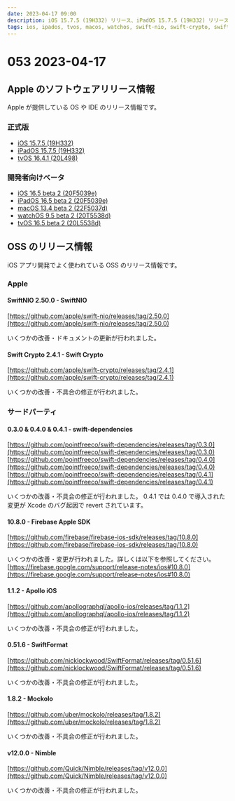 ```yaml
---
date: 2023-04-17 09:00
description: iOS 15.7.5 (19H332) リリース、iPadOS 15.7.5 (19H332) リリース、tvOS 16.4.1 (20L498) リリース、Firebase Apple SDK 10.8.0 リリース、ほか
tags: ios, ipados, tvos, macos, watchos, swift-nio, swift-crypto, swift-dependencies, firebase-apple-sdk, apollo-ios, swift-format, mockolo, nimble
---
```

# 053 2023-04-17

## Apple のソフトウェアリリース情報

Apple が提供している OS や IDE のリリース情報です。

### 正式版

- [iOS 15.7.5 (19H332)](https://developer.apple.com/news/releases/?id=04102023b)
- [iPadOS 15.7.5 (19H332)](https://developer.apple.com/news/releases/?id=04102023a)
- [tvOS 16.4.1 (20L498)](https://developer.apple.com/news/releases/?id=04122023a)

### 開発者向けベータ

- [iOS 16.5 beta 2 (20F5039e)](https://developer.apple.com/news/releases/?id=04112023e)
- [iPadOS 16.5 beta 2 (20F5039e)](https://developer.apple.com/news/releases/?id=04112023d)
- [macOS 13.4 beta 2 (22F5037d)](https://developer.apple.com/news/releases/?id=04112023c)
- [watchOS 9.5 beta 2 (20T5538d)](https://developer.apple.com/news/releases/?id=04112023b)
- [tvOS 16.5 beta 2 (20L5538d)](https://developer.apple.com/news/releases/?id=04112023a)

## OSS のリリース情報

iOS アプリ開発でよく使われている OSS のリリース情報です。

### Apple

#### SwiftNIO 2.50.0 - SwiftNIO

[https://github.com/apple/swift-nio/releases/tag/2.50.0](https://github.com/apple/swift-nio/releases/tag/2.50.0)

いくつかの改善・ドキュメントの更新が行われました。

#### Swift Crypto 2.4.1 - Swift Crypto

[https://github.com/apple/swift-crypto/releases/tag/2.4.1](https://github.com/apple/swift-crypto/releases/tag/2.4.1)

いくつかの改善・不具合の修正が行われました。

### サードパーティ

#### 0.3.0 & 0.4.0 & 0.4.1 - swift-dependencies 

[https://github.com/pointfreeco/swift-dependencies/releases/tag/0.3.0](https://github.com/pointfreeco/swift-dependencies/releases/tag/0.3.0)
[https://github.com/pointfreeco/swift-dependencies/releases/tag/0.4.0](https://github.com/pointfreeco/swift-dependencies/releases/tag/0.4.0)
[https://github.com/pointfreeco/swift-dependencies/releases/tag/0.4.1](https://github.com/pointfreeco/swift-dependencies/releases/tag/0.4.1)

いくつかの改善・不具合の修正が行われました。
0.4.1 では 0.4.0 で導入された変更が Xcode のバグ起因で revert されています。

#### 10.8.0 - Firebase Apple SDK

[https://github.com/firebase/firebase-ios-sdk/releases/tag/10.8.0](https://github.com/firebase/firebase-ios-sdk/releases/tag/10.8.0)

いくつかの改善・変更が行われました。詳しくは以下を参照してください。
[https://firebase.google.com/support/release-notes/ios#10.8.0](https://firebase.google.com/support/release-notes/ios#10.8.0)

#### 1.1.2 - Apollo iOS

[https://github.com/apollographql/apollo-ios/releases/tag/1.1.2](https://github.com/apollographql/apollo-ios/releases/tag/1.1.2)

いくつかの改善・不具合の修正が行われました。

#### 0.51.6 - SwiftFormat

[https://github.com/nicklockwood/SwiftFormat/releases/tag/0.51.6](https://github.com/nicklockwood/SwiftFormat/releases/tag/0.51.6)

いくつかの改善・不具合の修正が行われました。

#### 1.8.2 - Mockolo

[https://github.com/uber/mockolo/releases/tag/1.8.2](https://github.com/uber/mockolo/releases/tag/1.8.2)

いくつかの改善・不具合の修正が行われました。

#### v12.0.0 - Nimble

[https://github.com/Quick/Nimble/releases/tag/v12.0.0](https://github.com/Quick/Nimble/releases/tag/v12.0.0)

いくつかの改善・不具合の修正が行われました。